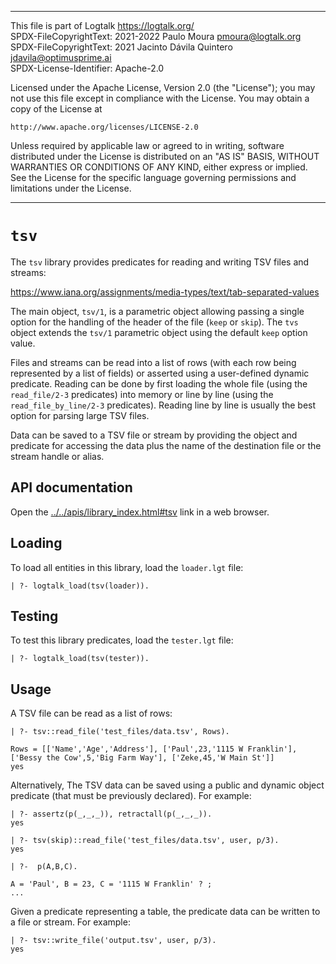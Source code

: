 ________________________________________________________________________

This file is part of Logtalk <https://logtalk.org/>  
SPDX-FileCopyrightText: 2021-2022 Paulo Moura <pmoura@logtalk.org>
SPDX-FileCopyrightText: 2021 Jacinto Dávila Quintero <jdavila@optimusprime.ai>  
SPDX-License-Identifier: Apache-2.0

Licensed under the Apache License, Version 2.0 (the "License");
you may not use this file except in compliance with the License.
You may obtain a copy of the License at

    http://www.apache.org/licenses/LICENSE-2.0

Unless required by applicable law or agreed to in writing, software
distributed under the License is distributed on an "AS IS" BASIS,
WITHOUT WARRANTIES OR CONDITIONS OF ANY KIND, either express or implied.
See the License for the specific language governing permissions and
limitations under the License.
________________________________________________________________________


`tsv`
=====

The `tsv` library provides predicates for reading and writing TSV files
and streams:

https://www.iana.org/assignments/media-types/text/tab-separated-values

The main object, `tsv/1`, is a parametric object allowing passing a single
option for the handling of the header of the file (`keep` or `skip`). The
`tvs` object extends the `tsv/1` parametric object using the default `keep`
option value.

Files and streams can be read into a list of rows (with each row being
represented by a list of fields) or asserted using a user-defined dynamic
predicate. Reading can be done by first loading the whole file (using the
`read_file/2-3` predicates) into memory or line by line (using the
`read_file_by_line/2-3` predicates). Reading line by line is usually the
best option for parsing large TSV files. 

Data can be saved to a TSV file or stream by providing the object and
predicate for accessing the data plus the name of the destination file
or the stream handle or alias.


API documentation
-----------------

Open the [../../apis/library_index.html#tsv](../../apis/library_index.html#tsv)
link in a web browser.


Loading
-------

To load all entities in this library, load the `loader.lgt` file:

	| ?- logtalk_load(tsv(loader)).


Testing
-------

To test this library predicates, load the `tester.lgt` file:

	| ?- logtalk_load(tsv(tester)).


Usage
-----

A TSV file can be read as a list of rows:

	| ?- tsv::read_file('test_files/data.tsv', Rows).

	Rows = [['Name','Age','Address'], ['Paul',23,'1115 W Franklin'], ['Bessy the Cow',5,'Big Farm Way'], ['Zeke,45,'W Main St']]
	yes

Alternatively, The TSV data can be saved using a public and dynamic object
predicate (that must be previously declared). For example:

	| ?- assertz(p(_,_,_)), retractall(p(_,_,_)).
	yes

	| ?- tsv(skip)::read_file('test_files/data.tsv', user, p/3).
	yes

	| ?-  p(A,B,C).

	A = 'Paul', B = 23, C = '1115 W Franklin' ? ;
	...

Given a predicate representing a table, the predicate data can be written to
a file or stream. For example:

	| ?- tsv::write_file('output.tsv', user, p/3).
	yes
